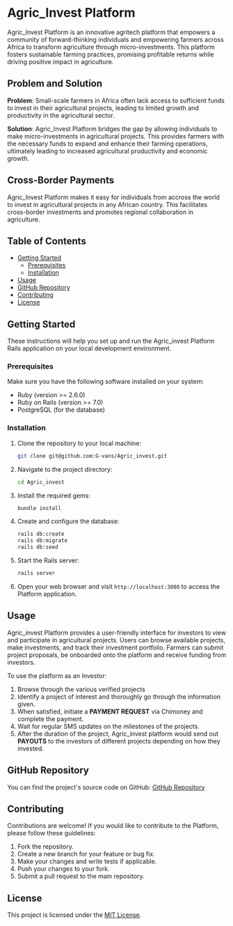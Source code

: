 # Agric_Invest Platform

Agric_Invest Platform is an innovative agritech platform that empowers a community of forward-thinking individuals and empowering farmers across Africa to transform agriculture through micro-investments. This platform fosters sustainable farming practices, promising profitable returns while driving positive impact in agriculture.

## Problem and Solution

**Problem**: Small-scale farmers in Africa often lack access to sufficient funds to invest in their agricultural projects, leading to limited growth and productivity in the agricultural sector.

**Solution**: Agric_Invest Platform bridges the gap by allowing individuals to make micro-investments in agricultural projects. This provides farmers with the necessary funds to expand and enhance their farming operations, ultimately leading to increased agricultural productivity and economic growth.

## Cross-Border Payments

Agric_Invest Platform makes it easy for individuals from accross the world to invest in agricultural projects in any African country. This facilitates cross-border investments and promotes regional collaboration in agriculture.


## Table of Contents

- [Getting Started](#getting-started)
  - [Prerequisites](#prerequisites)
  - [Installation](#installation)
- [Usage](#usage)
- [GitHub Repository](#github-repository)
- [Contributing](#contributing)
- [License](#license)

## Getting Started

These instructions will help you set up and run the Agric_invest Platform Rails application on your local development environment.

### Prerequisites

Make sure you have the following software installed on your system:

- Ruby (version >= 2.6.0)
- Ruby on Rails (version >= 7.0)
- PostgreSQL (for the database)

### Installation

1. Clone the repository to your local machine:

   ```bash
   git clone git@github.com:G-vans/Agric_invest.git
   ```

2. Navigate to the project directory:

   ```bash
   cd Agric_invest
   ```

3. Install the required gems:

   ```bash
   bundle install
   ```

4. Create and configure the database:

   ```bash
   rails db:create
   rails db:migrate
   rails db:seed
   ```

5. Start the Rails server:

   ```bash
   rails server
   ```

6. Open your web browser and visit `http://localhost:3000` to access the Platform application.

## Usage

Agric_invest Platform provides a user-friendly interface for investors to view and participate in agricultural projects. Users can browse available projects, make investments, and track their investment portfolio. Farmers can submit project proposals, be onboarded onto the platform and receive funding from investors.

To use the platform as an Investor:

1. Browse through the various verified projects
2. Identify a project of interest and thoroughly go through the information given.
3. When satisfied, initiate a **PAYMENT REQUEST** via Chimoney and complete the payment.
4. Wait for regular SMS updates on the milestones of the projects.
5. After the duration of the project, Agric_invest platform would send out **PAYOUTS** to the investors of different projects depending on how they invested.


## GitHub Repository

You can find the project's source code on GitHub: [GitHub Repository](https://github.com/G-vans/Agric_invest)


## Contributing

Contributions are welcome! If you would like to contribute to the Platform, please follow these guidelines:

1. Fork the repository.
2. Create a new branch for your feature or bug fix.
3. Make your changes and write tests if applicable.
4. Push your changes to your fork.
5. Submit a pull request to the main repository.

## License

This project is licensed under the [MIT License](LICENSE.md).
